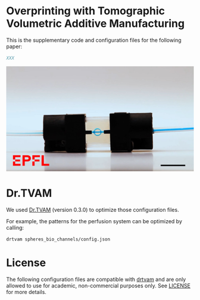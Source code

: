 # Overprinting with Tomographic Volumetric Additive Manufacturing

This is the supplementary code and configuration files for the following paper:

```bibtex
XXX

```

<a  href="https://www.youtube.com/watch?v=ePuIFgeUbNk"><img src="channel.jpg"  width="700"></a>



# Dr.TVAM
We used [Dr.TVAM](github.com/rgl-epfl/drtvam) (version 0.3.0) to optimize those configuration files.

For example, the patterns for the perfusion system can be optimized by calling:
```
drtvam spheres_bio_channels/config.json
```


# License
The following configuration files are compatible with [drtvam](https://github.com/rgl-epfl/drtvam) and are only allowed to use for academic, non-commercial purposes only. See [LICENSE](LICENSE) for more details.
